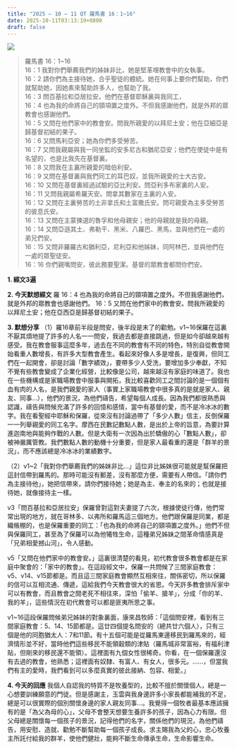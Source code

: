 ```yaml
---
title: "2025 – 10 – 11 QT 羅馬書 16：1~16"
date: 2025-10-11T03:13:19+0800
draft: false
---
```


![](/images/qt.jpg)
> 羅馬書 16：1~16  
> 16：1 我對你們舉薦我們的姊妹非比，她是堅革哩教會中的女執事。  
> 16：2 請你們為主接待她，合乎聖徒的體統。她在何事上要你們幫助，你們就幫助她，因她素來幫助許多人，也幫助了我。  
> 16：3 問百基拉和亞居拉安。他們在基督耶穌裏與我同工，  
> 16：4 也為我的命將自己的頸項置之度外。不但我感謝他們，就是外邦的眾教會也感謝他們。  
> 16：5 又問在他們家中的教會安。問我所親愛的以拜尼土安；他在亞細亞是歸基督初結的果子。  
> 16：6 又問馬利亞安；她為你們多受勞苦。  
> 16：7 又問我親屬與我一同坐監的安多尼古和猶尼亞安；他們在使徒中是有名望的，也是比我先在基督裏。  
> 16：8 又問我在主裏所親愛的暗伯利安。  
> 16：9 又問在基督裏與我們同工的耳巴奴，並我所親愛的士大古安。  
> 16：10 又問在基督裏經過試驗的亞比利安。問亞利多布家裏的人安。  
> 16：11 又問我親屬希羅天安。問拿其數家在主裏的人安。  
> 16：12 又問在主裏勞苦的土非拿氏和土富撒氏安。問可親愛為主多受勞苦的彼息氏安。  
> 16：13 又問在主蒙揀選的魯孚和他母親安；他的母親就是我的母親。  
> 16：14 又問亞遜其土、弗勒干、黑米、八羅巴、黑馬，並與他們在一處的弟兄們安。  
> 16：15 又問非羅羅古和猶利亞，尼利亞和他姊妹，同阿林巴，並與他們在一處的眾聖徒安。  
> 16：16 你們親嘴問安，彼此務要聖潔。基督的眾教會都問你們安。  



**1.  經文3遍**

**2. 今天默想經文**
羅 16：4 也為我的命將自己的頸項置之度外。不但我感謝他們，就是外邦的眾教會也感謝他們。
16：5 又問在他們家中的教會安。問我所親愛的以拜尼土安；他在亞西亞是歸基督初結的果子。

**3. 默想分享**
（1）羅16章前半段是問安，後半段是末了的勸勉。v1~16保羅在這裏不厭其煩地提了許多的人名一一問安，我過去都是直接跳過，但是如今卻越來越有感受。我在教會服事這麼多年，過去在不同的教會有不同的特色，特別自從教會開始看重人數增長，有許多大型教會產生。看起來好像人多是增長，是復興，但同工們在一起開會，卻是討論「數字績效」，要帶多少人受洗，要增加多少奉獻，不知不覺有些教會變成了企業化經營，比較像是公司，越來越沒有家庭的味道了。我也在一些機構或是家職場教會中服事與開拓，我比較喜歡同工之間討論的是一個個有血有肉的人名，是我們親愛的家人（事實上家職場教會中很多真的是就是家人、親友、同事…），他們的景況，為他們禱告，希望每個人成長。因為我們都很熟悉與認識，禱告與問候充滿了許多的回憶和感情，當中有基督的愛，而不是冷冰冰的數字。我在看聖經中耶穌和保羅，從來沒有討論過帶了「多少人數」信主，反倒保羅一一列舉親愛的同工名字。摩西在民數記數點人數，是出於上帝的旨意，為要計算進迦南地與能夠作戰的人數。但是大衛有一次因為出於驕傲的心「數點人數」，卻被神嚴厲管教。我們數點人數的動機十分重要，但是家人最看重的還是「群羊的景況」，而不應該總是冷冰冰的業績數字。

（2）v1~2「我對你們舉薦我們的姊妹非比…」這位非比姊妹很可能就是幫保羅把這封信帶到羅馬的。那時可能沒有郵差，沒有那麼方便，需要有人帶信。「請你們為主接待他」，她把信帶來，請你們接待她；她是為主、奉主的名來的；也就是接待她，就像接待主一樣。

v3「問百基拉和亞居拉安」保羅曾對這對夫妻提了六次，根據使徒行傳，他們常常出現的地方，就在哥林多、以弗所和羅馬這三個地方。他們跟保羅是同業，都是織帳棚的，也是保羅重要的同工：「也為我的命將自己的頸項置之度外。」他們不但與保羅同工，甚至為了保羅可以為他犧牲生命，這種弟兄姊妹之間革命情感真是「兄弟相愛撼山河」，令人感動。

v5「又問在他們家中的教會安。」這裏很清楚的看見，初代教會很多教會都是在家庭中聚會的：「家中的教會」。在這段經文中，保羅一共問候了三間家庭教會：v5、v14、v15節都是。而且這三間家庭教會顯然互相來往，關係密切，所以保羅的信可以互相流通、傳遞，這給我們今天教會很大的省思。今天許多教會排斥家中可以有教會，而且教會之間老死不相往來，深怕「偷羊、搶羊」，分成「你的羊、我的羊」，這些情況在初代教會可以都是匪夷所思之事。

v1~16這段保羅問候弟兄姊妹的對象裏面，康來昌牧師：「這個問安裡，看到有三間家庭教會：5、14、15節都是。這廿四個提名問安的（總共廿六個人），只有三個是他的同胞猶太人：7和11節。有十五個可能是從羅馬東邊移民到羅馬來的，經濟情形並不好，當時他們這些移民不能領穀類的津貼（羅馬城非常富裕，有福利津貼，但剛來的移民還不能領）。這裡面有九個女性很稀奇。你看，在一個保羅還沒有去過的教會，他熟悉；這裡面有奴隸、有富人、有女人，很多元。……，但當我們有主的愛時，我們看到可以多麼真實的彼此接納、包容、相愛。」

**4. 今天的回應**
我個人自認我的特質不是牧養型的，比較不擅於關懷個人，總是一心想要訓練願意的門徒。但是感謝主，玉雲與我身邊許多小家長都能補我的不足，總是可以很實際的個別關懷身邊的家人親友同事…。我覺得一個牧者最基本應該擁有的是「為父為母的心」，父母不會整天想要生養許多的孩子，因為心力有限。但父母總是關懷每一個孩子的景況，記得他們的名字，關係他們的現況，為他們禱告，用安慰、造就、勸勉不斷幫助每一個孩子成長。求主賜我為父的心，忠心牧養主所託付給我的群羊，使他們健壯，能夠不斷生命傳承生命，生命影響生命。
